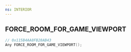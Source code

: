 ```yaml
---
ns: INTERIOR
---
```

## FORCE_ROOM_FOR_GAME_VIEWPORT

```c
// 0x115B4AA8FB28AB43
Any FORCE_ROOM_FOR_GAME_VIEWPORT();
```

